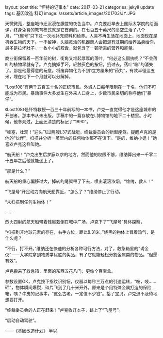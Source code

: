 layout: post
title:  "怀特的记事本"
date:   2017-03-21
categories: jekyll update
tags: 基因改造 科幻
image: /assets/article_images/201703/JY.JPG

 

天微微亮，整座城市还沉浸在朦胧的夜色当中。卢克要赶早去上国际太学院的绘画课，终身免费的教育模式就是它首创的。在七百五十英尺的高空生活了八个月，“飞屋号”只下过一次地补充燃料和给养。人类不再生活在地面上，地面现在是机器生物的天下。一不留神，头脑灵活的机器商人会把混有过期的给养品卖给你，最多是拉坏肚子。一枚小小的胶囊，就包含了一顿所需的营养和能量。

商业街保留着一百年前的树，街角又堆起厚厚的落叶。“何必这么固执呢？”不会落叶的植物早就有了。卢克摘掉手环，轻触灰色的按钮，扔过去，落叶“唰”的消失了。那是他最得意的玩意，将废弃物化为不到1立方厘米的“药丸”，有效半径达五米，埋在地下一个月就可以分解掉。

“Lost108”有两千五百五十名的正统市民，外城人口每年限制在一千名，他们不可能成为市民。暴动事件大多发生在外来人口身上，少数市民亲切的称呼他们“暴仔”。

《Lost108》是怀特教授一百三十年前写的一本书，卢克一直觉得他才是这座城市的开创者。那本书从未出版，手稿中的一篇存放在L博物馆的地下二十楼里。小时候，他参观过，上面还清楚的标记了“1990”。

“哇塞，壮观！”迎头飞过两艘L37式战艇，终裁委员会的新型座驾。提醒卢克的是他的“伙伴”，扫描并分析一英里内的任何物体都不在话下。“是的，维纳小姐！”她喜欢卢克这样叫她。

“航天船！”卢克出生后梦寐以求的地方，然而他的权限不够，维纳算出来一千零二十五年之后他就能坐上了。

“那是什么？”

航天船的重心偏移过大，掉转的尾翼甩了下去，喷出滚滚浓烟。“维纳，救人！”

“飞屋号”开足动力向航天船靠近，“怎么了？”维纳停止了行动。

“未扫描到任何生物体！”

……

烈火四射的航天船带着残躯栽倒在城中广场，卢克下了“飞屋号”具体探察，

“扫描到非地球元素的存在，右手方位，距此8.31米。”烧黑的物体上冒着热气，是什么呢？

“不行，打不开。”维纳还在快速的分析各种可行方法，对了，救急箱里的“诱金仪”——太学院拿到物质学优胜的奖品，有了它就能轻松分割金属类的物品。“但愿有效”。

卢克搬来了救急箱，里面的东西五花八门，更像个百宝盒。

参数设置OK，卢克按下指纹识别钮，仪器以每秒三万点的引速运转，“吱，吱……砰”，物体瞬间爆裂，碎片飞到了几十米开外。原来是个用特殊金属打造的保险箱，咦？牛皮的记事本，“这么古老，一定值不少钱”。拾了宝贝，卢克迫不及待地想要打开。

“终裁委员会的人正在赶来！”卢克收好本子，跳上了“飞屋号”。

“启动自动驾驶”。

 

 

 ——《基因改造计划》 半以